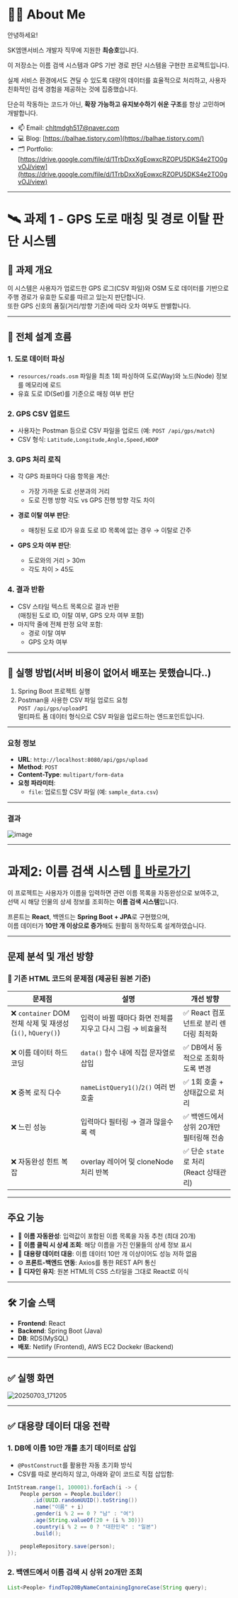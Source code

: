 # 🙋‍♂️ About Me

안녕하세요!  

SK엠앤서비스 개발자 직무에 지원한 **최승호**입니다.

이 저장소는 이름 검색 시스템과 GPS 기반 경로 판단 시스템을 구현한 프로젝트입니다.

실제 서비스 환경에서도 견딜 수 있도록 대량의 데이터를 효율적으로 처리하고, 사용자 친화적인 검색 경험을 제공하는 것에 집중했습니다.  

단순히 작동하는 코드가 아닌, **확장 가능하고 유지보수하기 쉬운 구조**를 항상 고민하며 개발합니다.

- 📫 Email: chltmdgh517@naver.com  
- 💻 Blog: [https://balhae.tistory.com](https://balhae.tistory.com/)  
- 🗂️ Portfolio: [https://drive.google.com/file/d/1TrbDxxXgEowxcRZOPU5DKS4e2TO0gvOJ/view](https://drive.google.com/file/d/1TrbDxxXgEowxcRZOPU5DKS4e2TO0gvOJ/view)  

---


# 🛰️ 과제 1 - GPS 도로 매칭 및 경로 이탈 판단 시스템

## 📌 과제 개요

이 시스템은 사용자가 업로드한 GPS 로그(CSV 파일)와 OSM 도로 데이터를 기반으로 주행 경로가 유효한 도로를 따르고 있는지 판단합니다.  
또한 GPS 신호의 품질(거리/방향 기준)에 따라 오차 여부도 판별합니다.

---

## 🧭 전체 설계 흐름

### 1. 도로 데이터 파싱

- `resources/roads.osm` 파일을 최초 1회 파싱하여 도로(Way)와 노드(Node) 정보를 메모리에 로드
- 유효 도로 ID(Set<Long>)를 기준으로 매칭 여부 판단

### 2. GPS CSV 업로드

- 사용자는 Postman 등으로 CSV 파일을 업로드 (예: `POST /api/gps/match`)
- CSV 형식: `Latitude,Longitude,Angle,Speed,HDOP`

### 3. GPS 처리 로직

- 각 GPS 좌표마다 다음 항목을 계산:
  - 가장 가까운 도로 선분과의 거리
  - 도로 진행 방향 각도 vs GPS 진행 방향 각도 차이

- **경로 이탈 여부 판단**:
  - 매칭된 도로 ID가 유효 도로 ID 목록에 없는 경우 → 이탈로 간주

- **GPS 오차 여부 판단**:
  - 도로와의 거리 > 30m  
  - 각도 차이 > 45도

### 4. 결과 반환

- CSV 스타일 텍스트 목록으로 결과 반환  
  (매칭된 도로 ID, 이탈 여부, GPS 오차 여부 포함)
- 마지막 줄에 전체 판정 요약 포함:
  - 경로 이탈 여부
  - GPS 오차 여부

---

## 🧪 실행 방법(서버 비용이 없어서 배포는 못했습니다..)

1. Spring Boot 프로젝트 실행  
2. Postman을 사용한 CSV 파일 업로드 요청  
   `POST /api/gps/uploadPI`   
   멀티파트 폼 데이터 형식으로 CSV 파일을 업로드하는 엔드포인트입니다.

---

###  요청 정보

- **URL**: `http://localhost:8080/api/gps/upload`
- **Method**: `POST`
- **Content-Type**: `multipart/form-data`
- **요청 파라미터**:
  - `file`: 업로드할 CSV 파일 (예: `sample_data.csv`)

---
###  결과

![image](https://github.com/user-attachments/assets/79055105-da7a-47c7-8251-99ee47edd780)

---


# 과제2: 이름 검색 시스템 [🔗 바로가기](https://sktask2.netlify.app/)

이 프로젝트는 사용자가 이름을 입력하면 관련 이름 목록을 자동완성으로 보여주고,  
선택 시 해당 인물의 상세 정보를 조회하는 **이름 검색 시스템**입니다.

프론트는 **React**, 백엔드는 **Spring Boot + JPA**로 구현했으며,  
이름 데이터가 **10만 개 이상으로 증가**해도 원활히 동작하도록 설계하였습니다.


---

## 문제 분석 및 개선 방향

### 📌 기존 HTML 코드의 문제점 (제공된 원본 기준)

| 문제점 | 설명 | 개선 방향 |
|--------|------|-----------|
| ❌ `container` DOM 전체 삭제 및 재생성 (`i()`, `hQuery()`) | 입력이 바뀔 때마다 화면 전체를 지우고 다시 그림 → 비효율적 | ✅ React 컴포넌트로 분리 렌더링 최적화 |
| ❌ 이름 데이터 하드코딩 | `data()` 함수 내에 직접 문자열로 삽입 | ✅ DB에서 동적으로 조회하도록 변경 |
| ❌ 중복 로직 다수 | `nameListQuery1()`/`2()` 여러 번 호출 | ✅ 1회 호출 + 상태값으로 처리 |
| ❌ 느린 성능 | 입력마다 필터링 → 결과 많을수록 렉 | ✅ 백엔드에서 상위 20개만 필터링해 전송 |
| ❌ 자동완성 힌트 복잡 | overlay 레이어 및 cloneNode 처리 반복 | ✅ 단순 `state`로 처리 (React 상태관리) |

---

## 주요 기능

- 🔎 **이름 자동완성**: 입력값이 포함된 이름 목록을 자동 추천 (최대 20개)
- 👤 **이름 클릭 시 상세 조회**: 해당 이름을 가진 인물들의 상세 정보 표시
- 🧠 **대용량 데이터 대응**: 이름 데이터 10만 개 이상이어도 성능 저하 없음
- ⚙️ **프론트-백엔드 연동**: Axios를 통한 REST API 통신
- 🧼 **디자인 유지**: 원본 HTML의 CSS 스타일을 그대로 React로 이식

---

## 🛠️ 기술 스택

- **Frontend**: React
- **Backend**: Spring Boot (Java)
- **DB**: RDS(MySQL) 
- **배포**: Netlify (Frontend), AWS EC2 Dockekr (Backend)

---

## ✅ 실행 화면
![20250703_171205](https://github.com/user-attachments/assets/b95a96b1-7ef2-4892-a4ac-d036d37b3a80)

---

## ✅ 대용량 데이터 대응 전략

### 1. DB에 이름 10만 개를 초기 데이터로 삽입
- `@PostConstruct`를 활용한 자동 초기화 방식
- CSV를 따로 분리하지 않고, 아래와 같이 코드로 직접 삽입함:

```java
IntStream.range(1, 100001).forEach(i -> {
    People person = People.builder()
        .id(UUID.randomUUID().toString())
        .name("이름" + i)
        .gender(i % 2 == 0 ? "남" : "여")
        .age(String.valueOf(20 + (i % 30)))
        .country(i % 2 == 0 ? "대한민국" : "일본")
        .build();

    peopleRepository.save(person);
});
```

### 2. 백엔드에서 이름 검색 시 상위 20개만 조회
```java
List<People> findTop20ByNameContainingIgnoreCase(String query);

